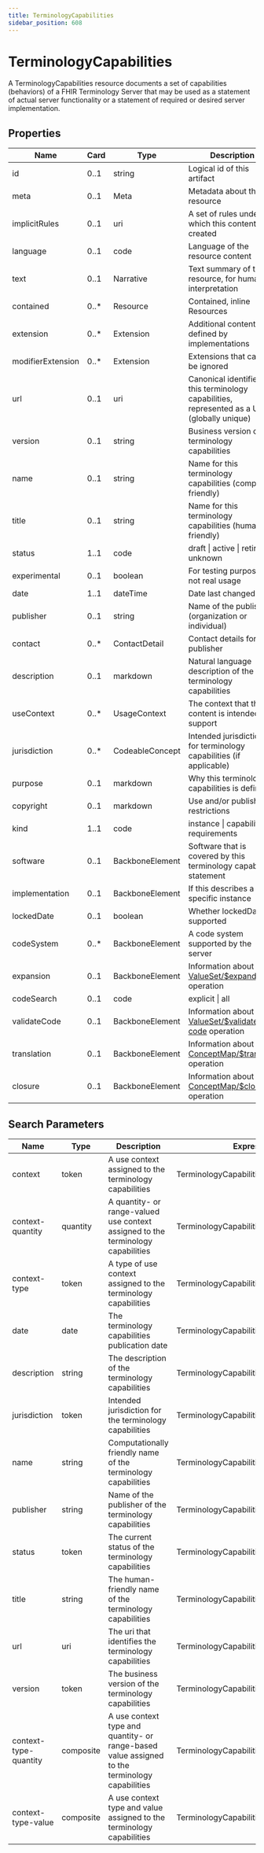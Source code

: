 ```yaml
---
title: TerminologyCapabilities
sidebar_position: 608
---
```


# TerminologyCapabilities

A TerminologyCapabilities resource documents a set of capabilities (behaviors) of a FHIR Terminology Server that may be
used as a statement of actual server functionality or a statement of required or desired server implementation.

## Properties

| Name              | Card  | Type            | Description                                                                                                               |
| ----------------- | ----- | --------------- | ------------------------------------------------------------------------------------------------------------------------- |
| id                | 0..1  | string          | Logical id of this artifact                                                                                               |
| meta              | 0..1  | Meta            | Metadata about the resource                                                                                               |
| implicitRules     | 0..1  | uri             | A set of rules under which this content was created                                                                       |
| language          | 0..1  | code            | Language of the resource content                                                                                          |
| text              | 0..1  | Narrative       | Text summary of the resource, for human interpretation                                                                    |
| contained         | 0..\* | Resource        | Contained, inline Resources                                                                                               |
| extension         | 0..\* | Extension       | Additional content defined by implementations                                                                             |
| modifierExtension | 0..\* | Extension       | Extensions that cannot be ignored                                                                                         |
| url               | 0..1  | uri             | Canonical identifier for this terminology capabilities, represented as a URI (globally unique)                            |
| version           | 0..1  | string          | Business version of the terminology capabilities                                                                          |
| name              | 0..1  | string          | Name for this terminology capabilities (computer friendly)                                                                |
| title             | 0..1  | string          | Name for this terminology capabilities (human friendly)                                                                   |
| status            | 1..1  | code            | draft \| active \| retired \| unknown                                                                                     |
| experimental      | 0..1  | boolean         | For testing purposes, not real usage                                                                                      |
| date              | 1..1  | dateTime        | Date last changed                                                                                                         |
| publisher         | 0..1  | string          | Name of the publisher (organization or individual)                                                                        |
| contact           | 0..\* | ContactDetail   | Contact details for the publisher                                                                                         |
| description       | 0..1  | markdown        | Natural language description of the terminology capabilities                                                              |
| useContext        | 0..\* | UsageContext    | The context that the content is intended to support                                                                       |
| jurisdiction      | 0..\* | CodeableConcept | Intended jurisdiction for terminology capabilities (if applicable)                                                        |
| purpose           | 0..1  | markdown        | Why this terminology capabilities is defined                                                                              |
| copyright         | 0..1  | markdown        | Use and/or publishing restrictions                                                                                        |
| kind              | 1..1  | code            | instance \| capability \| requirements                                                                                    |
| software          | 0..1  | BackboneElement | Software that is covered by this terminology capability statement                                                         |
| implementation    | 0..1  | BackboneElement | If this describes a specific instance                                                                                     |
| lockedDate        | 0..1  | boolean         | Whether lockedDate is supported                                                                                           |
| codeSystem        | 0..\* | BackboneElement | A code system supported by the server                                                                                     |
| expansion         | 0..1  | BackboneElement | Information about the [ValueSet/$expand](https://www.hl7.org/fhir/valueset-operation-expand.html) operation               |
| codeSearch        | 0..1  | code            | explicit \| all                                                                                                           |
| validateCode      | 0..1  | BackboneElement | Information about the [ValueSet/$validate-code](https://www.hl7.org/fhir/valueset-operation-validate-code.html) operation |
| translation       | 0..1  | BackboneElement | Information about the [ConceptMap/$translate](https://www.hl7.org/fhir/operation-conceptmap-translate.html) operation     |
| closure           | 0..1  | BackboneElement | Information about the [ConceptMap/$closure](https://www.hl7.org/fhir/conceptmap-operation-closure.html) operation         |

## Search Parameters

| Name                  | Type      | Description                                                                                    | Expression                               |
| --------------------- | --------- | ---------------------------------------------------------------------------------------------- | ---------------------------------------- |
| context               | token     | A use context assigned to the terminology capabilities                                         | TerminologyCapabilities.useContext.value |
| context-quantity      | quantity  | A quantity- or range-valued use context assigned to the terminology capabilities               | TerminologyCapabilities.useContext.value |
| context-type          | token     | A type of use context assigned to the terminology capabilities                                 | TerminologyCapabilities.useContext.code  |
| date                  | date      | The terminology capabilities publication date                                                  | TerminologyCapabilities.date             |
| description           | string    | The description of the terminology capabilities                                                | TerminologyCapabilities.description      |
| jurisdiction          | token     | Intended jurisdiction for the terminology capabilities                                         | TerminologyCapabilities.jurisdiction     |
| name                  | string    | Computationally friendly name of the terminology capabilities                                  | TerminologyCapabilities.name             |
| publisher             | string    | Name of the publisher of the terminology capabilities                                          | TerminologyCapabilities.publisher        |
| status                | token     | The current status of the terminology capabilities                                             | TerminologyCapabilities.status           |
| title                 | string    | The human-friendly name of the terminology capabilities                                        | TerminologyCapabilities.title            |
| url                   | uri       | The uri that identifies the terminology capabilities                                           | TerminologyCapabilities.url              |
| version               | token     | The business version of the terminology capabilities                                           | TerminologyCapabilities.version          |
| context-type-quantity | composite | A use context type and quantity- or range-based value assigned to the terminology capabilities | TerminologyCapabilities.useContext       |
| context-type-value    | composite | A use context type and value assigned to the terminology capabilities                          | TerminologyCapabilities.useContext       |
